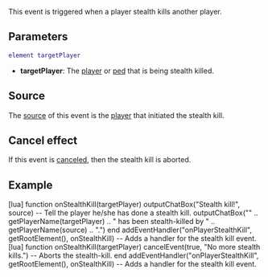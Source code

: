 This event is triggered when a player stealth kills another player.

Parameters
----------

``` lua
element targetPlayer
```

-   **targetPlayer**: The [player](/docs/player.md "wikilink") or [ped](/docs/ped.md "wikilink") that is being stealth killed.

Source
------

The [source](/docs/event_system#event_source.md "wikilink") of this event is the [player](/docs/player.md "wikilink") that initiated the stealth kill.

Cancel effect
-------------

If this event is [canceled](/docs/event_system#canceling.md "wikilink"), then the stealth kill is aborted.

Example
-------

<section name="Server" class="server" show="true">
    [lua]
    function onStealthKill(targetPlayer)
         outputChatBox("Stealth kill!", source) -- Tell the player he/she has done a stealth kill.
         outputChatBox("" .. getPlayerName(targetPlayer) .. " has been stealth-killed by " .. getPlayerName(source) .. ".")
    end
    addEventHandler("onPlayerStealthKill", getRootElement(), onStealthKill) -- Adds a handler for the stealth kill event.

</section>
<section name="Server" class="server" show="true">
    [lua]
    function onStealthKill(targetPlayer)
         cancelEvent(true, "No more stealth kills.") -- Aborts the stealth-kill.
    end
    addEventHandler("onPlayerStealthKill", getRootElement(), onStealthKill) -- Adds a handler for the stealth kill event.

</section>
